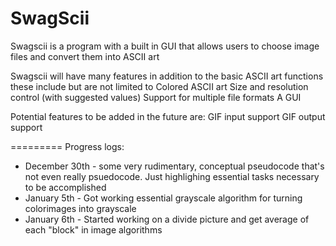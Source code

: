SwagScii
=========
Swagscii is a program with a built in GUI that allows users to choose image files and convert them into ASCII art

Swagscii will have many features in addition to the basic ASCII art functions these include but are not limited to
  Colored ASCII art
  Size and resolution control (with suggested values)
  Support for multiple file formats
  A GUI
  
Potential features to be added in the future are:
  GIF input support
  GIF output support
  
=========
Progress logs:
  - December 30th - some very rudimentary, conceptual pseudocode that's not even really psuedocode. Just highlighing essential        tasks necessary to be accomplished
  - January 5th - Got working essential grayscale algorithm for turning colorimages into grayscale
  - January 6th - Started working on a divide picture and get average of each "block" in image algorithms

